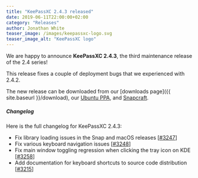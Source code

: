 ```yaml
---
title: "KeePassXC 2.4.3 released"
date: 2019-06-11T22:00:00+02:00
category: "Releases"
author: Jonathan White
teaser_image: /images/keepassxc-logo.svg
teaser_image_alt: "KeePassXC logo"
---
```


We are happy to announce **KeePassXC 2.4.3**, the third maintenance release of the 2.4 series!

This release fixes a couple of deployment bugs that we experienced with 2.4.2.

<!--more-->

The new release can be downloaded from our
[downloads page]({{ site.baseurl }}/download), our
[Ubuntu PPA](https://launchpad.net/~phoerious/+archive/ubuntu/keepassxc/),
and [Snapcraft](https://snapcraft.io/keepassxc/).

<h5 id="changelog" style="clear: left">Changelog</h5>

Here is the full changelog for KeePassXC 2.4.3:

- Fix library loading issues in the Snap and macOS releases [[#3247](https://github.com/keepassxreboot/keepassxc/issues/3247)]
- Fix various keyboard navigation issues [[#3248](https://github.com/keepassxreboot/keepassxc/issues/3248)]
- Fix main window toggling regression when clicking the tray icon on KDE [[#3258](https://github.com/keepassxreboot/keepassxc/issues/3258)]
- Add documentation for keyboard shortcuts to source code distribution [[#3215](https://github.com/keepassxreboot/keepassxc/issues/3215)]
